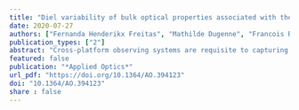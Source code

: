 ```yaml
---
title: "Diel variability of bulk optical properties associated with the growth and division of small phytoplankton in the North Pacific Subtropical Gyre "
date: 2020-07-27
authors: ["Fernanda Henderikx Freitas", "Mathilde Dugenne", "Francois Ribalet", "Annette Hynes","Benedetto Barone", "David M. Karl","Angelicque E. White"]
publication_types: ["2"]
abstract: "Cross-platform observing systems are requisite to capturing the temporal and spatial dynamics of particles in the ocean. We present simultaneous observations of bulk optical properties, including the particulate beam attenuation (cp) and backscattering (bbp) coefficients, and particle size distributions collected in the North Pacific Subtropical Gyre. Clear and coherent diel cycles are observed in all bulk and size-fractionated optical proxies for particle biomass. We show evidence linking diurnal increases in cp and bbp to daytime particle growth and division of cells, with particles <7µm driving the daily cycle of particle production and loss within the mixed layer. Flow cytometry data reveal the nitrogen-fixing cyanobacterium Crocosphaera (∼4−7µm) to be an important driver of cp at the time of sampling, whereas Prochlorococcus dynamics (∼0.5µm) were essential to reproducing temporal variability in bbp. This study is a step towards improved characterization of the particle size range represented by in situ bulk optical properties and a better understanding of the mechanisms that drive variability in particle production in the oligotrophic open ocean."
featured: false
publication: "*Applied Optics*"
url_pdf: "https://doi.org/10.1364/AO.394123"
doi: "10.1364/AO.394123"
share : false
---
```


